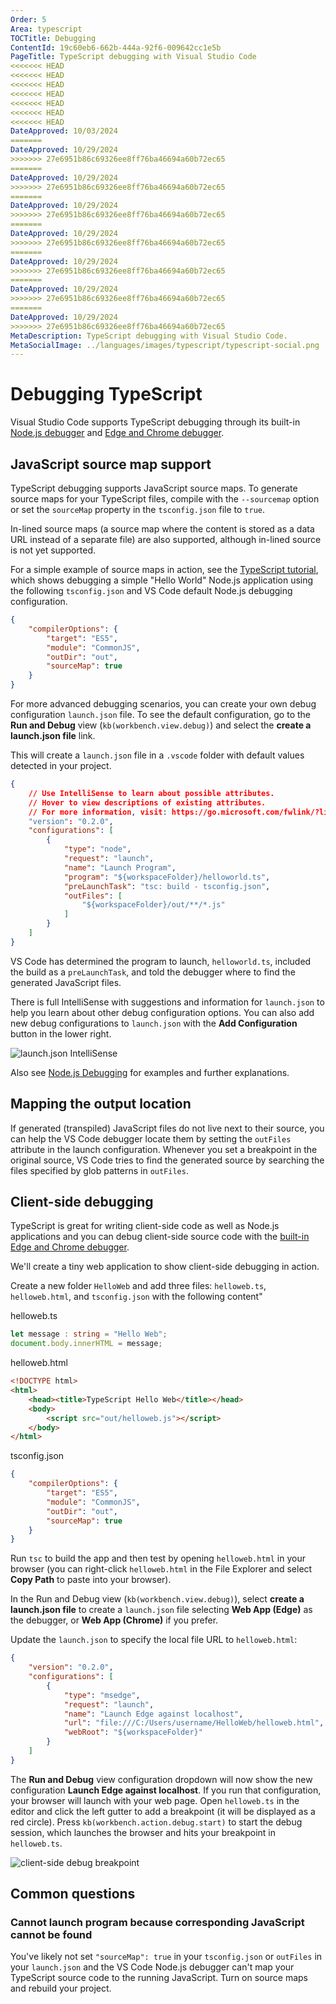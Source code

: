 ```yaml
---
Order: 5
Area: typescript
TOCTitle: Debugging
ContentId: 19c60eb6-662b-444a-92f6-009642cc1e5b
PageTitle: TypeScript debugging with Visual Studio Code
<<<<<<< HEAD
<<<<<<< HEAD
<<<<<<< HEAD
<<<<<<< HEAD
<<<<<<< HEAD
<<<<<<< HEAD
<<<<<<< HEAD
DateApproved: 10/03/2024
=======
DateApproved: 10/29/2024
>>>>>>> 27e6951b86c69326ee8ff76ba46694a60b72ec65
=======
DateApproved: 10/29/2024
>>>>>>> 27e6951b86c69326ee8ff76ba46694a60b72ec65
=======
DateApproved: 10/29/2024
>>>>>>> 27e6951b86c69326ee8ff76ba46694a60b72ec65
=======
DateApproved: 10/29/2024
>>>>>>> 27e6951b86c69326ee8ff76ba46694a60b72ec65
=======
DateApproved: 10/29/2024
>>>>>>> 27e6951b86c69326ee8ff76ba46694a60b72ec65
=======
DateApproved: 10/29/2024
>>>>>>> 27e6951b86c69326ee8ff76ba46694a60b72ec65
=======
DateApproved: 10/29/2024
>>>>>>> 27e6951b86c69326ee8ff76ba46694a60b72ec65
MetaDescription: TypeScript debugging with Visual Studio Code.
MetaSocialImage: ../languages/images/typescript/typescript-social.png
---
```

# Debugging TypeScript

Visual Studio Code supports TypeScript debugging through its built-in [Node.js debugger](/docs/nodejs/nodejs-debugging.md) and [Edge and Chrome debugger](/docs/nodejs/browser-debugging.md).

## JavaScript source map support

TypeScript debugging supports JavaScript source maps. To generate source maps for your TypeScript files, compile with the `--sourcemap` option or set the `sourceMap` property in the `tsconfig.json` file to `true`.

In-lined source maps (a source map where the content is stored as a data URL instead of a separate file) are also supported, although in-lined source is not yet supported.

For a simple example of source maps in action, see the [TypeScript tutorial](/docs/typescript/typescript-tutorial.md), which shows debugging a simple "Hello World" Node.js application using the following `tsconfig.json` and VS Code default Node.js debugging configuration.

```json
{
    "compilerOptions": {
        "target": "ES5",
        "module": "CommonJS",
        "outDir": "out",
        "sourceMap": true
    }
}
```

For more advanced debugging scenarios, you can create your own debug configuration `launch.json` file. To see the default configuration, go to the **Run and Debug** view (`kb(workbench.view.debug)`) and select the **create a launch.json file** link.

This will create a `launch.json` file in a `.vscode` folder with default values detected in your project.

```json
{
    // Use IntelliSense to learn about possible attributes.
    // Hover to view descriptions of existing attributes.
    // For more information, visit: https://go.microsoft.com/fwlink/?linkid=830387
    "version": "0.2.0",
    "configurations": [
        {
            "type": "node",
            "request": "launch",
            "name": "Launch Program",
            "program": "${workspaceFolder}/helloworld.ts",
            "preLaunchTask": "tsc: build - tsconfig.json",
            "outFiles": [
                "${workspaceFolder}/out/**/*.js"
            ]
        }
    ]
}
```

VS Code has determined the program to launch, `helloworld.ts`, included the build as a `preLaunchTask`, and told the debugger where to find the generated JavaScript files.

There is full IntelliSense with suggestions and information for `launch.json` to help you learn about other debug configuration options. You can also add new debug configurations to `launch.json` with the **Add Configuration** button in the lower right.

![launch.json IntelliSense](images/debugging/launch-json-intellisense.png)

Also see [Node.js Debugging](/docs/nodejs/nodejs-debugging.md) for examples and further explanations.

## Mapping the output location

If generated (transpiled) JavaScript files do not live next to their source, you can help the VS Code debugger locate them by setting the `outFiles` attribute in the launch configuration. Whenever you set a breakpoint in the original source, VS Code tries to find the generated source by searching the files specified by glob patterns in `outFiles`.

## Client-side debugging

TypeScript is great for writing client-side code as well as Node.js applications and you can debug client-side source code with the [built-in Edge and Chrome debugger](/docs/nodejs/browser-debugging.md).

We'll create a tiny web application to show client-side debugging in action.

Create a new folder `HelloWeb` and add three files: `helloweb.ts`, `helloweb.html`, and `tsconfig.json` with the following content"

helloweb.ts

```typescript
let message : string = "Hello Web";
document.body.innerHTML = message;
```

helloweb.html

```html
<!DOCTYPE html>
<html>
    <head><title>TypeScript Hello Web</title></head>
    <body>
        <script src="out/helloweb.js"></script>
    </body>
</html>
```

tsconfig.json

```json
{
    "compilerOptions": {
        "target": "ES5",
        "module": "CommonJS",
        "outDir": "out",
        "sourceMap": true
    }
}
```

Run `tsc` to build the app and then test by opening `helloweb.html` in your browser (you can right-click `helloweb.html` in the File Explorer and select **Copy Path** to paste into your browser).

In the Run and Debug view (`kb(workbench.view.debug)`), select **create a launch.json file** to create a `launch.json` file selecting **Web App (Edge)** as the debugger, or **Web App (Chrome)** if you prefer.

Update the `launch.json` to specify the local file URL to `helloweb.html`:

```json
{
    "version": "0.2.0",
    "configurations": [
        {
            "type": "msedge",
            "request": "launch",
            "name": "Launch Edge against localhost",
            "url": "file:///C:/Users/username/HelloWeb/helloweb.html",
            "webRoot": "${workspaceFolder}"
        }
    ]
}
```

The **Run and Debug** view configuration dropdown will now show the new configuration **Launch Edge against localhost**. If you run that configuration, your browser will launch with your web page. Open `helloweb.ts` in the editor and click the left gutter to add a breakpoint (it will be displayed as a red circle). Press `kb(workbench.action.debug.start)` to start the debug session, which launches the browser and hits your breakpoint in `helloweb.ts`.

![client-side debug breakpoint](images/debugging/client-side-debug-breakpoint.png)

## Common questions

### Cannot launch program because corresponding JavaScript cannot be found

You've likely not set `"sourceMap": true` in your `tsconfig.json` or `outFiles` in your `launch.json` and the VS Code Node.js debugger can't map your TypeScript source code to the running JavaScript. Turn on source maps and rebuild your project.
